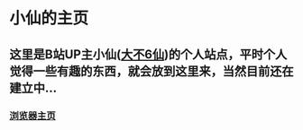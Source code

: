 # 小仙的主页
## 这里是B站UP主小仙(<a href="http://space.bilibili.com/12724008">大不6仙</a>)的个人站点，平时个人觉得一些有趣的东西，就会放到这里来，当然目前还在建立中...
### <a href="https://xiaoxianthis.github.io/XiansHome/home.html">浏览器主页</a>
